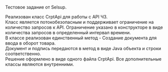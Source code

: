 Тестовое задание от Selsup.

Реализован класс CrptApi для работы с API ЧЗ.  
Класс является потокобезопасным и поддерживает ограничение на количество запросов к API. 
Ограничение указано в конструкторе в виде количества запросов в определенный интервал времени.  
В классе реализован единственный метод - Создание документа для ввода в оборот товара.  
Документ и подпись передаются в метод в виде Java объекта и строки соответственно.  
Решение оформлено в виде одного файла CrptApi. Все дополнительные классы являются внутренними.  

